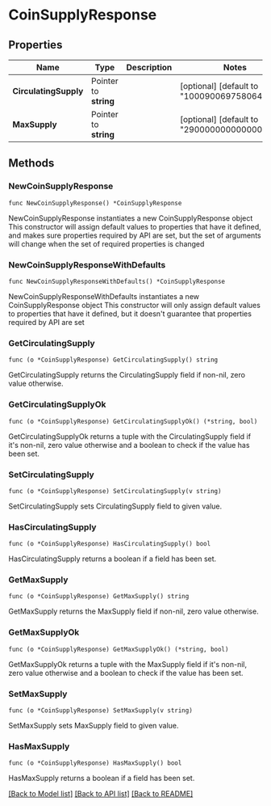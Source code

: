 # CoinSupplyResponse

## Properties

Name | Type | Description | Notes
------------ | ------------- | ------------- | -------------
**CirculatingSupply** | Pointer to **string** |  | [optional] [default to "1000900697580640180"]
**MaxSupply** | Pointer to **string** |  | [optional] [default to "2900000000000000000"]

## Methods

### NewCoinSupplyResponse

`func NewCoinSupplyResponse() *CoinSupplyResponse`

NewCoinSupplyResponse instantiates a new CoinSupplyResponse object
This constructor will assign default values to properties that have it defined,
and makes sure properties required by API are set, but the set of arguments
will change when the set of required properties is changed

### NewCoinSupplyResponseWithDefaults

`func NewCoinSupplyResponseWithDefaults() *CoinSupplyResponse`

NewCoinSupplyResponseWithDefaults instantiates a new CoinSupplyResponse object
This constructor will only assign default values to properties that have it defined,
but it doesn't guarantee that properties required by API are set

### GetCirculatingSupply

`func (o *CoinSupplyResponse) GetCirculatingSupply() string`

GetCirculatingSupply returns the CirculatingSupply field if non-nil, zero value otherwise.

### GetCirculatingSupplyOk

`func (o *CoinSupplyResponse) GetCirculatingSupplyOk() (*string, bool)`

GetCirculatingSupplyOk returns a tuple with the CirculatingSupply field if it's non-nil, zero value otherwise
and a boolean to check if the value has been set.

### SetCirculatingSupply

`func (o *CoinSupplyResponse) SetCirculatingSupply(v string)`

SetCirculatingSupply sets CirculatingSupply field to given value.

### HasCirculatingSupply

`func (o *CoinSupplyResponse) HasCirculatingSupply() bool`

HasCirculatingSupply returns a boolean if a field has been set.

### GetMaxSupply

`func (o *CoinSupplyResponse) GetMaxSupply() string`

GetMaxSupply returns the MaxSupply field if non-nil, zero value otherwise.

### GetMaxSupplyOk

`func (o *CoinSupplyResponse) GetMaxSupplyOk() (*string, bool)`

GetMaxSupplyOk returns a tuple with the MaxSupply field if it's non-nil, zero value otherwise
and a boolean to check if the value has been set.

### SetMaxSupply

`func (o *CoinSupplyResponse) SetMaxSupply(v string)`

SetMaxSupply sets MaxSupply field to given value.

### HasMaxSupply

`func (o *CoinSupplyResponse) HasMaxSupply() bool`

HasMaxSupply returns a boolean if a field has been set.


[[Back to Model list]](../README.md#documentation-for-models) [[Back to API list]](../README.md#documentation-for-api-endpoints) [[Back to README]](../README.md)


